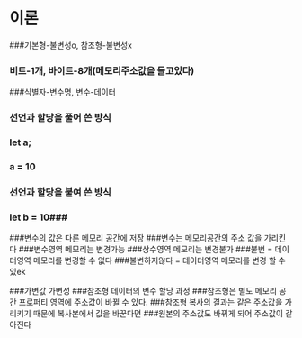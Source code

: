  # 이론

###기본형-불변성o, 참조형-불변성x
### 비트-1개, 바이트-8개(메모리주소값을 들고있다)
###식별자-변수명, 변수-데이터

### 선언과 할당을 풀어 쓴 방식
### let a;
### a = 10
### 선언과 할당을 붙여 쓴 방식
### let b = 10###

###변수의 값은 다른 메모리 공간에 저장 
###변수는 메모리공간의 주소 값을 가리킨다
###변수영역 메모리는 변경가능
###상수영역 메모리는 변경불가
###불변 = 데이터영역 메모리를 변경할 수 없다 
###불변하지않다 = 데이터영역 메모리를 변경 할 수 있ek

###가변값 가변성
###참조형 데이터의 변수 할당 과정
###참조형은 별도 메모리 공간 프로퍼티 영역에 주소값이 바뀔 수 있다.
###참조형 복사의 결과는 같은 주소값을 가리키기 때문에 복사본에서 값을 바꾼다면 
###원본의 주소값도 바뀌게 되어 주소값이 같아진다

